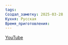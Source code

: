 ```yaml
---
tags: 
Создал_заметку: 2025-03-28
Кухня: Русская
Время_приготовления:
---
```

[YouTube](https://youtu.be/JkbTGY4C8gM)